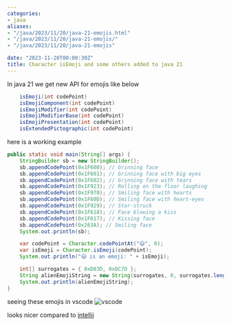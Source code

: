 ```yaml
---
categories:
- java
aliases:
- "/java/2023/11/20/java-21-emojis.html"
- "/java/2023/11/20/java-21-emojis/"
- "/java/2023/11/20/java-21-emojis"

date: "2023-11-20T00:00:30Z"
title: Character isEmoji and some others added to java 21
---
```

In java 21 we get new API for emojis like below

```java
    isEmoji(int codePoint)
    isEmojiComponent(int codePoint)
    isEmojiModifier(int codePoint)
    isEmojiModifierBase(int codePoint)
    isEmojiPresentation(int codePoint)
    isExtendedPictographic(int codePoint)
```
here is a working example
```java
public static void main(String[] args) {
    StringBuilder sb = new StringBuilder();
    sb.appendCodePoint(0x1F600); // Grinning face
    sb.appendCodePoint(0x1F601); // Grinning face with big eyes
    sb.appendCodePoint(0x1F602); // Grinning face with tears
    sb.appendCodePoint(0x1F923); // Rolling on the floor laughing
    sb.appendCodePoint(0x1F970); // Smiling face with hearts
    sb.appendCodePoint(0x1F60D); // Smiling face with heart-eyes
    sb.appendCodePoint(0x1F929); // Star-struck
    sb.appendCodePoint(0x1F618); // Face blowing a kiss
    sb.appendCodePoint(0x1F617); // Kissing face
    sb.appendCodePoint(0x263A); // Smiling face
    System.out.println(sb);

    var codePoint = Character.codePointAt("😃", 0);
    var isEmoji = Character.isEmoji(codePoint);
    System.out.println("😃 is an emoji: " + isEmoji);

    int[] surrogates = { 0xD83D, 0xDC7D };
    String alienEmojiString = new String(surrogates, 0, surrogates.length);
    System.out.println(alienEmojiString);
}
```
seeing these emojis in vscode ![vscode](https://github.com/ozkanpakdil/ozkanpakdil.github.io/assets/604405/b5d670e7-3e08-4dcc-8aed-5d57fa5edc86) 

looks nicer compared to [intellij](https://stackoverflow.com/questions/72814914/how-to-make-monochrome-emoji-to-colorful-emoji-in-android-studio-editor-windows) 